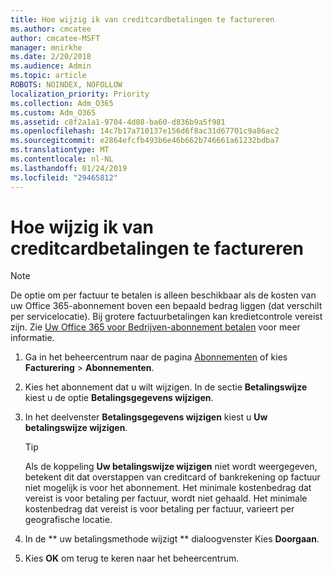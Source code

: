 ```yaml
---
title: Hoe wijzig ik van creditcardbetalingen te factureren
ms.author: cmcatee
author: cmcatee-MSFT
manager: mnirkhe
ms.date: 2/20/2018
ms.audience: Admin
ms.topic: article
ROBOTS: NOINDEX, NOFOLLOW
localization_priority: Priority
ms.collection: Adm_O365
ms.custom: Adm_O365
ms.assetid: c8f2a1a1-9704-4d08-ba60-d836b9a5f981
ms.openlocfilehash: 14c7b17a710137e156d6f8ac31d67701c9a86ac2
ms.sourcegitcommit: e2864efcfb493b6e46b662b746661a61232bdba7
ms.translationtype: MT
ms.contentlocale: nl-NL
ms.lasthandoff: 01/24/2019
ms.locfileid: "29465812"
---
```

# <a name="how-do-i-change-from-credit-card-payments-to-invoice"></a>Hoe wijzig ik van creditcardbetalingen te factureren

> [!NOTE]
> De optie om per factuur te betalen is alleen beschikbaar als de kosten van uw Office 365-abonnement boven een bepaald bedrag liggen (dat verschilt per servicelocatie). Bij grotere factuurbetalingen kan kredietcontrole vereist zijn. Zie [Uw Office 365 voor Bedrijven-abonnement betalen](https://support.office.com/article/734f4aab-df2d-4e9b-8cb1-691910bde216) voor meer informatie. 
  
1. Ga in het beheercentrum naar de pagina [Abonnementen](https://go.microsoft.com/fwlink/p/?linkid=842054) of kies **Facturering** \> **Abonnementen**.
    
2. Kies het abonnement dat u wilt wijzigen. In de sectie **Betalingswijze** kiest u de optie **Betalingsgegevens wijzigen**.
    
3. In het deelvenster **Betalingsgegevens wijzigen** kiest u **Uw betalingswijze wijzigen**.
    
    > [!TIP]
    > Als de koppeling **Uw betalingswijze wijzigen** niet wordt weergegeven, betekent dit dat overstappen van creditcard of bankrekening op factuur niet mogelijk is voor het abonnement. Het minimale kostenbedrag dat vereist is voor betaling per factuur, wordt niet gehaald. Het minimale kostenbedrag dat vereist is voor betaling per factuur, varieert per geografische locatie. 
  
4. In de ** uw betalingsmethode wijzigt ** dialoogvenster Kies **Doorgaan**.
    
5. Kies **OK** om terug te keren naar het beheercentrum. 
    


